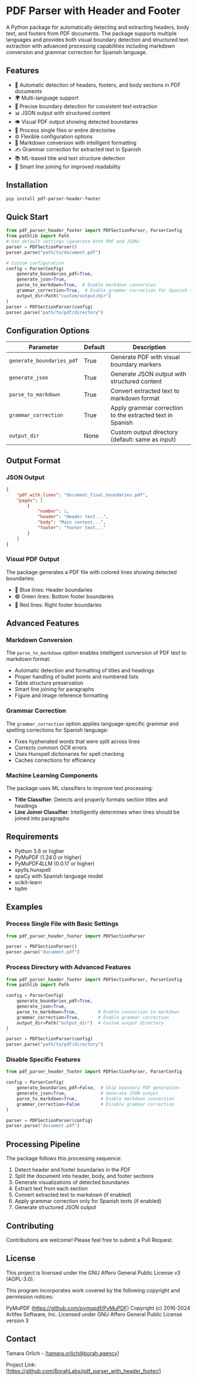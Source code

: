 # PDF Parser with Header and Footer

A Python package for automatically detecting and extracting headers, body text, and footers from PDF documents. The package supports multiple languages and provides both visual boundary detection and structured text extraction with advanced processing capabilities including markdown conversion and grammar correction for Spanish language.


## Features

- 📄 Automatic detection of headers, footers, and body sections in PDF documents
- 🌍 Multi-language support 
- 🎯 Precise boundary detection for consistent text extraction
- 📊 JSON output with structured content
- 👁️ Visual PDF output showing detected boundaries
- 📁 Process single files or entire directories
- ⚙️ Flexible configuration options
- 📝 Markdown conversion with intelligent formatting
- ✍️ Grammar correction for extracted text in Spanish
- 📚 ML-based title and text structure detection
- 🔄 Smart line joining for improved readability

## Installation

```bash
pip install pdf-parser-header-footer
```

## Quick Start

```python
from pdf_parser_header_footer import PDFSectionParser, ParserConfig
from pathlib import Path
# Use default settings (generate both PDF and JSON)
parser = PDFSectionParser()
parser.parse("path/to/document.pdf")

# Custom configuration
config = ParserConfig(
    generate_boundaries_pdf=True,
    generate_json=True,
    parse_to_markdown=True,  # Enable markdown conversion
    grammar_correction=True,  # Enable grammar correction for Spanish text
    output_dir=Path("custom/output/dir")
)
parser = PDFSectionParser(config)
parser.parse("path/to/pdf/directory")
```

## Configuration Options


| Parameter | Default | Description |
|-----------|---------|-------------|
| `generate_boundaries_pdf` | True | Generate PDF with visual boundary markers |
| `generate_json` | True | Generate JSON output with structured content |
| `parse_to_markdown` | True | Convert extracted text to markdown format |
| `grammar_correction` | True | Apply grammar correction to the extracted text in Spanish |
| `output_dir` | None | Custom output directory (default: same as input) |


## Output Format

### JSON Output
```json
{
    "pdf_with_lines": "document_final_boundaries.pdf",
    "pages": [
        {
            "number": 1,
            "header": "Header text...",
            "body": "Main content...",
            "footer": "Footer text..."
        }
    ]
}
```

### Visual PDF Output
The package generates a PDF file with colored lines showing detected boundaries:
- 🔵 Blue lines: Header boundaries
- 🟢 Green lines: Bottom footer boundaries
- 🔴 Red lines: Right footer boundaries

## Advanced Features

### Markdown Conversion
The `parse_to_markdown` option enables intelligent conversion of PDF text to markdown format:

- Automatic detection and formatting of titles and headings
- Proper handling of bullet points and numbered lists
- Table structure preservation
- Smart line joining for paragraphs
- Figure and image reference formatting

### Grammar Correction
The `grammar_correction` option applies language-specific grammar and spelling corrections for Spanish language:

- Fixes hyphenated words that were split across lines
- Corrects common OCR errors
- Uses Hunspell dictionaries for spell checking
- Caches corrections for efficiency

### Machine Learning Components

The package uses ML classifiers to improve text processing:

- **Title Classifier**: Detects and properly formats section titles and headings
- **Line Joiner Classifier**: Intelligently determines when lines should be joined into paragraphs


## Requirements

- Python 3.8 or higher
- PyMuPDF (1.24.0 or higher)
- PyMuPDF4LLM (0.0.17 or higher)
- spylls.hunspell
- spaCy with Spanish language model
- scikit-learn
- tqdm

## Examples

### Process Single File with Basic Settings
```python
from pdf_parser_header_footer import PDFSectionParser

parser = PDFSectionParser()
parser.parse("document.pdf")
```

### Process Directory with Advanced Features
```python
from pdf_parser_header_footer import PDFSectionParser, ParserConfig
from pathlib import Path

config = ParserConfig(
    generate_boundaries_pdf=True,
    generate_json=True,            
    parse_to_markdown=True,        # Enable conversion to markdown
    grammar_correction=True,       # Enable grammar correction
    output_dir=Path("output_dir")  # Custom output directory
)

parser = PDFSectionParser(config)
parser.parse("path/to/pdf/directory")
```

### Disable Specific Features
```python
from pdf_parser_header_footer import PDFSectionParser, ParserConfig

config = ParserConfig(
    generate_boundaries_pdf=False,  # Skip boundary PDF generation
    generate_json=True,             # Generate JSON output
    parse_to_markdown=True,         # Enable markdown conversion
    grammar_correction=False        # Disable grammar correction
)

parser = PDFSectionParser(config)
parser.parse("document.pdf")
```

## Processing Pipeline

The package follows this processing sequence:

1. Detect header and footer boundaries in the PDF
2. Split the document into header, body, and footer sections
3. Generate visualizations of detected boundaries
4. Extract text from each section
5. Convert extracted text to markdown (if enabled)
6. Apply grammar correction only for Spanish texts (if enabled)
7. Generate structured JSON output

## Contributing

Contributions are welcome! Please feel free to submit a Pull Request.

## License

This project is licensed under the GNU Affero General Public License v3 (AGPL-3.0).

This program incorporates work covered by the following copyright and permission notices:

PyMuPDF (https://github.com/pymupdf/PyMuPDF)
Copyright (c) 2016-2024 Artifex Software, Inc.
Licensed under GNU Affero General Public License version 3

## Contact

Tamara Orlich - [tamara.orlich@borah.agency]

Project Link: [https://github.com/BorahLabs/pdf_parser_with_header_footer/]
